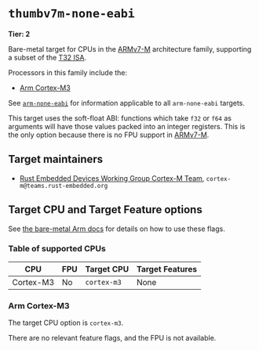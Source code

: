 # `thumbv7m-none-eabi`

**Tier: 2**

Bare-metal target for CPUs in the [ARMv7-M] architecture family, supporting a subset of the [T32 ISA][t32-isa].

Processors in this family include the:

* [Arm Cortex-M3][cortex-m3]

See [`arm-none-eabi`](arm-none-eabi.md) for information applicable to all `arm-none-eabi` targets.

This target uses the soft-float ABI: functions which take `f32` or `f64` as arguments will have those values packed into an integer registers. This is the only option because there is no FPU support in [ARMv7-M].

[t32-isa]: https://developer.arm.com/Architectures/T32%20Instruction%20Set%20Architecture
[ARMv7-M]: https://developer.arm.com/documentation/ddi0403/latest/
[cortex-m3]: https://developer.arm.com/Processors/Cortex-M3

## Target maintainers

* [Rust Embedded Devices Working Group Cortex-M Team](https://github.com/rust-embedded), `cortex-m@teams.rust-embedded.org`

## Target CPU and Target Feature options

See [the bare-metal Arm
docs](arm-none-eabi.md#target-cpu-and-target-feature-options) for details on how
to use these flags.

### Table of supported CPUs

| CPU        | FPU | Target CPU  | Target Features       |
| ---------- | --- | ----------- | --------------------- |
| Cortex-M3  | No  | `cortex-m3` | None                  |

### Arm Cortex-M3

The target CPU option is `cortex-m3`.

There are no relevant feature flags, and the FPU is not available.

